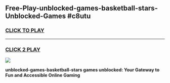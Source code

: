 
## Free-Play-unblocked-games-basketball-stars-Unblocked-Games #c8utu
<h3>
<a href="https://news.freeplayer.one?title=unblocked-games-basketball-stars&ref=8M">CLICK TO PLAY</a></h3>
<hr>

<h3>
<a href="https://news.freeplayer.one?title=unblocked-games-basketball-stars&ref=8M">CLICK 2 PLAY</a>
  
</h3>

<a href="https://news.freeplayer.one?title=unblocked-games-basketball-stars&ref=8M"><img src="https://clearcache.store/games.png"></a>


**unblocked-games-basketball-stars games unblocked: Your Gateway to Fun and Accessible Online Gaming**
